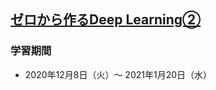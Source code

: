 ## [ゼロから作るDeep Learning②](https://www.amazon.co.jp/dp/4873118360)

### 学習期間

- 2020年12月8日（火）〜 2021年1月20日（水）
